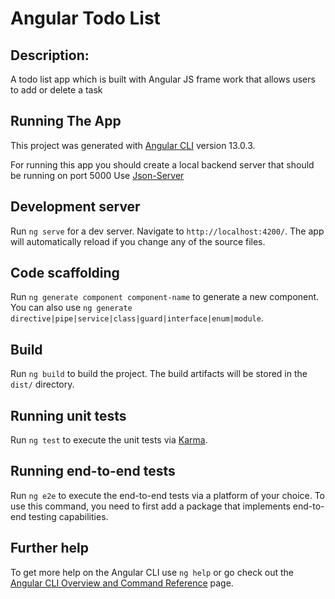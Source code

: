 # Angular Todo List

## Description: 
A todo list app which is built with Angular JS frame work that allows users to add or delete a task

## Running The App
This project was generated with [Angular CLI](https://github.com/angular/angular-cli) version 13.0.3.

For running this app you should create a local backend server that should be running on port 5000
Use [Json-Server](https://www.npmjs.com/package/json-server#plural-routes) 

## Development server

Run `ng serve` for a dev server. Navigate to `http://localhost:4200/`. The app will automatically reload if you change any of the source files.

## Code scaffolding

Run `ng generate component component-name` to generate a new component. You can also use `ng generate directive|pipe|service|class|guard|interface|enum|module`.

## Build

Run `ng build` to build the project. The build artifacts will be stored in the `dist/` directory.

## Running unit tests

Run `ng test` to execute the unit tests via [Karma](https://karma-runner.github.io).

## Running end-to-end tests

Run `ng e2e` to execute the end-to-end tests via a platform of your choice. To use this command, you need to first add a package that implements end-to-end testing capabilities.

## Further help

To get more help on the Angular CLI use `ng help` or go check out the [Angular CLI Overview and Command Reference](https://angular.io/cli) page.
